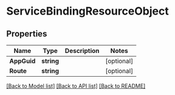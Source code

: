 # ServiceBindingResourceObject

## Properties

Name | Type | Description | Notes
------------ | ------------- | ------------- | -------------
**AppGuid** | **string** |  | [optional] 
**Route** | **string** |  | [optional] 

[[Back to Model list]](../README.md#documentation-for-models) [[Back to API list]](../README.md#documentation-for-api-endpoints) [[Back to README]](../README.md)


